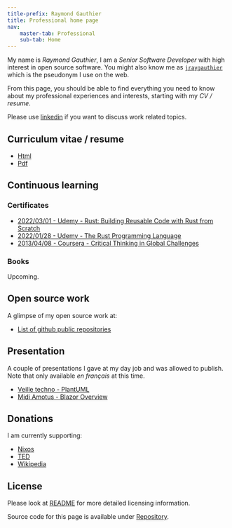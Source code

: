 ```yaml
---
title-prefix: Raymond Gauthier
title: Professional home page
nav: 
    master-tab: Professional
    sub-tab: Home
---
```


My name is *Raymond Gauthier*, I am a *Senior Software Developer* with high
interest in open source software. You might also know me as [`jraygauthier`]
which is the pseudonym I use on the web.

From this page, you should be able to find everything you need to know about my
professional experiences and interests, starting with my *CV / resume*.

Please use [linkedin] if you want to discuss work related topics.

[linkedin]: https://www.linkedin.com/in/jraygauthier/

[`jraygauthier`]: https://github.com/jraygauthier


## Curriculum vitae / resume

 -  [Html](./resume/public.html)
 -  [Pdf](./resume/public.pdf)


## Continuous learning

### Certificates

 -  [2022/03/01 - Udemy - Rust: Building Reusable Code with Rust from Scratch](./training-certificates/20220301_Udemy-Rust-Building-Reusable-Code-with-Rust-from-Scratch.pdf)
 -  [2022/01/28 - Udemy - The Rust Programming Language](./training-certificates/20220128_Udemy-The-Rust-Programming-Language.pdf)
 -  [2013/04/08 - Coursera - Critical Thinking in Global Challenges](./training-certificates/20130408_Coursera-CriticalThinkinginGlobalChallenges.pdf)


### Books

Upcoming.


## Open source work

A glimpse of my open source work at:

 -  [List of github public repositories]


## Presentation

A couple of presentations I gave at my day job and was allowed to publish.
Note that only available *en français* at this time.

 -  [Veille techno - PlantUML](https://jraygauthier.github.io/jrg-slides-plantuml/)
 -  [Midi Amotus - Blazor Overview](https://jraygauthier.github.io/jrg-slides-blazor-overview/)


## Donations

I am currently supporting:

 -  [Nixos](https://opencollective.com/nixos)
 -  [TED](https://www.ted.com/about/our-organization/how-ted-works/giving-to-ted)
 -  [Wikipedia](https://donate.wikimedia.org/w/index.php?title=Special:LandingPage&country=CA&uselang=en&utm_medium=sidebar&utm_source=donate&utm_campaign=C13_en.wikipedia.org)


## License

Please look at [README] for more detailed licensing information.

Source code for this page is available under [Repository].


[List of github public repositories]: https://github.com/jraygauthier?tab=repositories
[README]: https://github.com/jraygauthier/jraygauthier.github.io/blob/master/README.md
[Repository]: https://github.com/jraygauthier/jraygauthier.github.io
